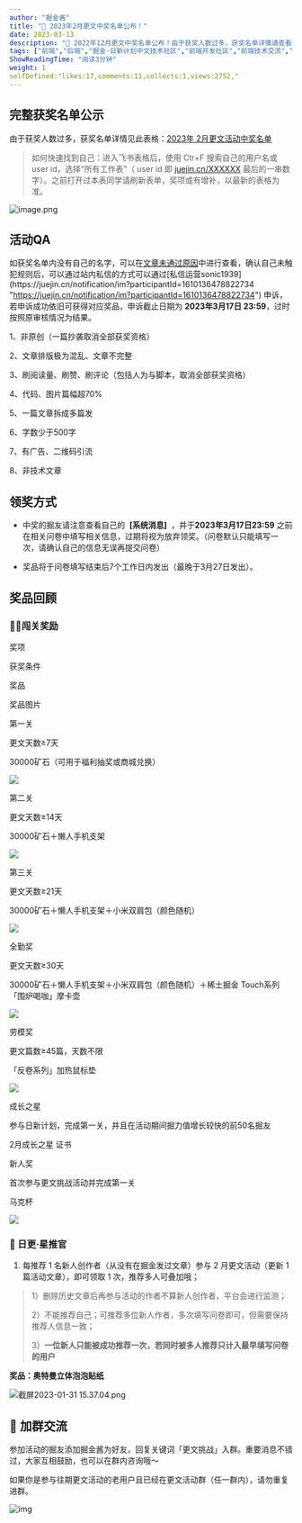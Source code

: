 ```yaml
---
author: "掘金酱"
title: "🎁 2023年2月更文中奖名单公布！"
date: 2023-03-13
description: "🎁 2022年12月更文中奖名单公布！由于获奖人数过多，获奖名单详情请查看获奖名单表格。以最新的表格为准。"
tags: ["前端","后端","掘金·日新计划中文技术社区","前端开发社区","前端技术交流","前端框架教程","JavaScript 学习资源","CSS 技巧与最佳实践","HTML5 最新动态","前端工程师职业发展","开源前端项目","前端技术趋势"]
ShowReadingTime: "阅读3分钟"
weight: 1
selfDefined:"likes:17,comments:11,collects:1,views:2752,"
---
```

完整获奖名单公示
--------

由于获奖人数过多，获奖名单详情见此表格：[2023年 2月更文活动中奖名单](https://bytedance.feishu.cn/sheets/shtcnn0qX6vnTD3yD0Xa1jAh93c?sheet=7111fa "https://bytedance.feishu.cn/sheets/shtcnn0qX6vnTD3yD0Xa1jAh93c?sheet=7111fa")

> 如何快速找到自己：进入飞书表格后，使用 Ctr+F 搜索自己的用户名或 user id，选择“所有工作表”（ user id 即 [juejin.cn/XXXXXX](https://juejin.cn/XXXXXX "https://juejin.cn/XXXXXX") 最后的一串数字）。之前打开过本表同学请刷新表单，奖项或有增补，以最新的表格为准。

![image.png](/images/jueJin/0d459c72494a446.png)

活动QA
----

如获奖名单内没有自己的名字，可以在[文章未通过原因](https://bytedance.feishu.cn/sheets/shtcnn0qX6vnTD3yD0Xa1jAh93c?sheet=J2GD78 "https://bytedance.feishu.cn/sheets/shtcnn0qX6vnTD3yD0Xa1jAh93c?sheet=J2GD78")中进行查看，确认自己未触犯规则后，可以通过站内私信的方式可以通过[私信运营sonic1939](https://juejin.cn/notification/im?participantId=1610136478822734 "https://juejin.cn/notification/im?participantId=1610136478822734") 申诉，若申诉成功依旧可获得对应奖品，申诉截止日期为 **2023年3月17日 **23:59****，过时按照原审核情况为结果。

1、非原创（一篇抄袭取消全部获奖资格）

2、文章排版极为混乱、文章不完整

3、刷阅读量、刷赞、刷评论（包括人为与脚本，取消全部获奖资格）

4、代码、图片篇幅超70%

5、一篇文章拆成多篇发

6、字数少于500字

7、有广告、二维码引流

8、非技术文章

领奖方式
----

*   中奖的掘友请注意查看自己的  **\[系统消息\]**  ，并于**2023年3月17日23:59** 之前在相关问卷中填写相关信息，过期将视为放弃领奖。（问卷默认只能填写一次，请确认自己的信息无误再提交问卷）
    
*   奖品将于问卷填写结束后7个工作日内发出（最晚于3月27日发出）。
    

奖品回顾
----

### 🏃‍♀️闯关奖励

奖项

获奖条件

奖品

奖品图片

第一关

更文天数≥7天

30000矿石（可用于福利抽奖或商城兑换）

![](/images/jueJin/4e9540ec9935408.png)

第二关

更文天数≥14天

30000矿石＋懒人手机支架

![](/images/jueJin/d769f8ed1b854f5.png)

第三关

更文天数≥21天

30000矿石＋懒人手机支架＋小米双肩包（颜色随机）

![](/images/jueJin/8e361abe359c4b2.png)

全勤奖

更文天数≥30天

30000矿石＋懒人手机支架＋小米双肩包（颜色随机）＋稀土掘金 Touch系列「围炉喝咖」摩卡壶

![](/images/jueJin/e4da1ad20b5d44d.png)

劳模奖

更文篇数≥45篇，天数不限

「反卷系列」加热鼠标垫

![](/images/jueJin/28a7f016860a439.png)

成长之星

参与日新计划，完成第一关，并且在活动期间掘力值增长较快的前50名掘友

2月成长之星 证书

新人奖

首次参与更文挑战活动并完成第一关

马克杯

![](/images/jueJin/43b994ae212149c.png)

### 🌟 日更·星推官

1.  每推荐 1 名新人创作者（从没有在掘金发过文章）参与 2 月更文活动（更新 1 篇活动文章），即可领取 1 次，推荐多人可叠加哦；

> 1）删除历史文章后再参与活动的作者不算新人创作者，平台会进行监测；
> 
> 2）不能推荐自己；可推荐多位新人作者，多次填写问卷即可，但需要保持推荐人信息一致；
> 
> 3）**一位新人只能被成功推荐一次，若同时被多人推荐只计入最早填写问卷的用户**

**奖品：奥特曼立体泡泡贴纸**

![截屏2023-01-31 15.37.04.png](/images/jueJin/c68d7e963f0f443.png)

👥 加群交流
-------

参加活动的掘友添加掘金酱为好友，回复关键词「更文挑战」入群。重要消息不错过，大家互相鼓励，也可以在群内咨询哦～

如果你是参与往期更文活动的老用户且已经在更文活动群（任一群内），请勿重复进群。

![img](/images/jueJin/8c9a73bf55cd412.png)